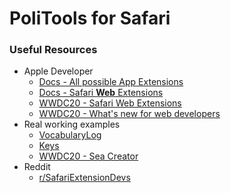 # PoliTools for Safari

### Useful Resources

- Apple Developer
    - [Docs - All possible App Extensions](https://developer.apple.com/library/archive/documentation/General/Conceptual/ExtensibilityPG/index.html)
    - [Docs - Safari **Web** Extensions](https://developer.apple.com/documentation/safariservices/safari_web_extensions)
    - [WWDC20 - Safari Web Extensions](https://developer.apple.com/wwdc20/10665)
    - [WWDC20 - What's new for web developers](https://developer.apple.com/wwdc20/10663)
- Real working examples
    - [VocabularyLog](https://github.com/Appccessibility-Shox/VocabularyLog)
    - [Keys](https://github.com/Appccessibility-Shox/Keys)
    - [WWDC20 - Sea Creator](https://docs-assets.developer.apple.com/published/ad929d2b4e/DevelopingASafariWebExtension.zip)
- Reddit
    - [r/SafariExtensionDevs](https://www.reddit.com/r/SafariExtensionDevs/)
